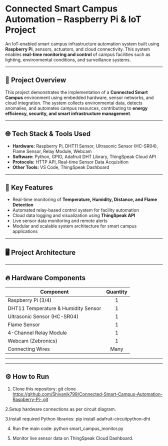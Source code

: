 # Connected Smart Campus Automation – Raspberry Pi & IoT Project

An IoT-enabled smart campus infrastructure automation system built using **Raspberry Pi**, sensors, actuators, and cloud connectivity. This system enables **real-time monitoring and control** of campus facilities such as lighting, environmental conditions, and surveillance systems.

---

## 🚀 Project Overview

This project demonstrates the implementation of a **Connected Smart Campus** environment using embedded hardware, sensor networks, and cloud integration. The system collects environmental data, detects anomalies, and automates campus resources, contributing to **energy efficiency, security, and smart infrastructure management**.

---

## 🌐 Tech Stack & Tools Used
- **Hardware:** Raspberry Pi, DHT11 Sensor, Ultrasonic Sensor (HC-SR04), Flame Sensor, Relay Module, Webcam
- **Software:** Python, GPIO, Adafruit DHT Library, ThingSpeak Cloud API
- **Protocols:** HTTP API, Real-time Sensor Data Acquisition
- **Other Tools:** VS Code, ThingSpeak Dashboard

---

## 🎯 Key Features
- Real-time monitoring of **Temperature, Humidity, Distance, and Flame Detection**
- Automated relay-based control system for facility automation
- Cloud data logging and visualization using **ThingSpeak API**
- Live sensor data monitoring and remote alerts
- Modular and scalable system architecture for smart campus applications

---

## 🖥️ Project Architecture


---

## 🔥 Hardware Components
| Component            | Quantity |
|---------------------|:--------:|
| Raspberry Pi (3/4)   |    1     |
| DHT11 Temperature & Humidity Sensor | 1 |
| Ultrasonic Sensor (HC-SR04) | 1 |
| Flame Sensor        |    1     |
| 4-Channel Relay Module | 1 |
| Webcam (Zebronics)  |    1     |
| Connecting Wires    |   Many   |

---


---

## ⚙️ How to Run

1. Clone this repository:
   git clone https://github.com/Shivanik799/Connected-Smart-Campus-Automation-Raspberry-Pi-.git

2.Setup hardware connections as per circuit diagram.

3.Install required Python libraries:
  pip install adafruit-circuitpython-dht

4. Run the main code:
   python smart_campus_monitor.py

5. Monitor live sensor data on ThingSpeak Cloud Dashboard.
